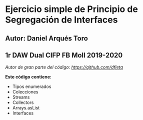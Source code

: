 # Ejercicio simple de Principio de Segregación de Interfaces
## Autor: Daniel Arqués Toro
## 1r DAW Dual CIFP FB Moll 2019-2020

_Autor de gran parte del código: https://github.com/dfleta_

**Este código contiene:**
- Tipos enumerados
- Colecciones
- Streams
- Collectors
- Arrays.asList
- Interfaces 